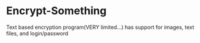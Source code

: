 # Encrypt-Something
Text based encryption program(VERY limited...) has support for images, text files, and login/password
